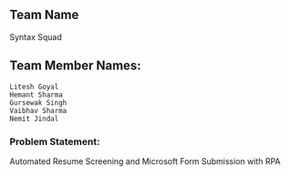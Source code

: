 ## Team Name
Syntax Squad

## Team Member Names:
```
Litesh Goyal
Hemant Sharma
Gursewak Singh
Vaibhav Sharma
Nemit Jindal
```
### Problem Statement:
Automated Resume Screening and Microsoft Form Submission with RPA
